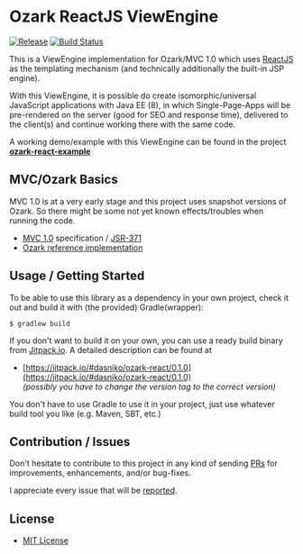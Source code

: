 # Ozark ReactJS ViewEngine

[![Release](https://img.shields.io/github/release/dasniko/ozark-react.svg)](https://jitpack.io/#dasniko/ozark-react)
[![Build Status](https://img.shields.io/travis/dasniko/ozark-react.svg)](https://travis-ci.org/dasniko/ozark-react)

This is a ViewEngine implementation for Ozark/MVC 1.0 which uses [ReactJS](http://www.reactjs.org) as the templating mechanism (and technically additionally the built-in JSP engine).

With this ViewEngine, it is possible do create isomorphic/universal JavaScript applications with Java EE (8), in which Single-Page-Apps will be pre-rendered on the server (good for SEO and response time), delivered to the client(s) and continue working there with the same code.

A working demo/example with this ViewEngine can be found in the project **[ozark-react-example](https://github.com/dasniko/ozark-react-example)**


## MVC/Ozark Basics

MVC 1.0 is at a very early stage and this project uses snapshot versions of Ozark.
So there might be some not yet known effects/troubles when running the code.

- [MVC 1.0](https://java.net/projects/mvc-spec/pages/Home) specification / [JSR-371](https://www.jcp.org/en/jsr/detail?id=371)
- [Ozark reference implementation](https://ozark.java.net/)


## Usage / Getting Started

To be able to use this library as a dependency in your own project, check it out and build it with (the provided) Gradle(wrapper):

    $ gradlew build

If you don't want to build it on your own, you can use a ready build binary from [Jitpack.io](https://jitpack.io).
A detailed description can be found at

- [https://jitpack.io/#dasniko/ozark-react/0.1.0](https://jitpack.io/#dasniko/ozark-react/0.1.0)  
_(possibly you have to change the version tag to the correct version)_

You don't have to use Gradle to use it in your project, just use whatever build tool you like (e.g. Maven, SBT, etc.)


## Contribution / Issues

Don't hesitate to contribute to this project in any kind of sending [PRs](https://github.com/dasniko/ozark-react/pulls) for improvements, enhancements, and/or bug-fixes.

I appreciate every issue that will be [reported](https://github.com/dasniko/ozark-react/issues).


## License

- [MIT License](https://github.com/dasniko/ozark-react/blob/master/LICENSE)
